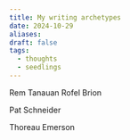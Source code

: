 ```yaml
---
title: My writing archetypes
date: 2024-10-29
aliases: 
draft: false
tags:
  - thoughts
  - seedlings
---
```

Rem Tanauan
Rofel Brion

Pat Schneider

Thoreau
Emerson